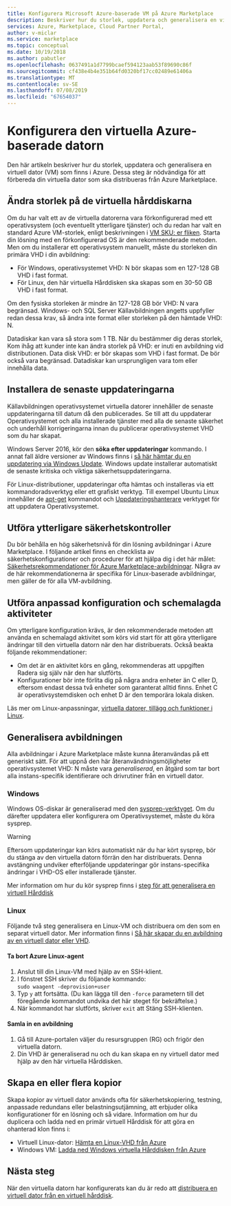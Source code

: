 ```yaml
---
title: Konfigurera Microsoft Azure-baserade VM på Azure Marketplace
description: Beskriver hur du storlek, uppdatera och generalisera en virtuell dator på Azure.
services: Azure, Marketplace, Cloud Partner Portal,
author: v-miclar
ms.service: marketplace
ms.topic: conceptual
ms.date: 10/19/2018
ms.author: pabutler
ms.openlocfilehash: 0637491a1d7799bcaef594123aab53f89690c86f
ms.sourcegitcommit: cf438e4b4e351b64fd0320bf17cc02489e61406a
ms.translationtype: MT
ms.contentlocale: sv-SE
ms.lasthandoff: 07/08/2019
ms.locfileid: "67654037"
---
```

# <a name="configure-the-azure-hosted-vm"></a>Konfigurera den virtuella Azure-baserade datorn

Den här artikeln beskriver hur du storlek, uppdatera och generalisera en virtuell dator (VM) som finns i Azure.  Dessa steg är nödvändiga för att förbereda din virtuella dator som ska distribueras från Azure Marketplace.


## <a name="sizing-the-vhds"></a>Ändra storlek på de virtuella hårddiskarna

<!--TD: Check if the following assertion is true. I didn't understand the original content. -->
Om du har valt ett av de virtuella datorerna vara förkonfigurerad med ett operativsystem (och eventuellt ytterligare tjänster) och du redan har valt en standard Azure VM-storlek, enligt beskrivningen i [VM SKU: er fliken](./cpp-skus-tab.md).  Starta din lösning med en förkonfigurerad OS är den rekommenderade metoden.  Men om du installerar ett operativsystem manuellt, måste du storleken din primära VHD i din avbildning:

- För Windows, operativsystemet VHD: N bör skapas som en 127-128 GB VHD i fast format. 
- För Linux, den här virtuella Hårddisken ska skapas som en 30-50 GB VHD i fast format.

Om den fysiska storleken är mindre än 127-128 GB bör VHD: N vara begränsad. Windows- och SQL Server Källavbildningen angetts uppfyller redan dessa krav, så ändra inte format eller storleken på den hämtade VHD: N. 

Datadiskar kan vara så stora som 1 TB. När du bestämmer dig deras storlek, Kom ihåg att kunder inte kan ändra storlek på VHD: er inuti en avbildning vid distributionen. Data disk VHD: er bör skapas som VHD i fast format. De bör också vara begränsad. Datadiskar kan ursprungligen vara tom eller innehålla data.


## <a name="install-the-most-current-updates"></a>Installera de senaste uppdateringarna

Källavbildningen operativsystemet virtuella datorer innehåller de senaste uppdateringarna till datum då den publicerades. Se till att du uppdaterar Operativsystemet och alla installerade tjänster med alla de senaste säkerhet och underhåll korrigeringarna innan du publicerar operativsystemet VHD som du har skapat.

Windows Server 2016, kör den **söka efter uppdateringar** kommando.  I annat fall äldre versioner av Windows finns i [så här hämtar du en uppdatering via Windows Update](https://support.microsoft.com/help/3067639/how-to-get-an-update-through-windows-update).  Windows update installerar automatiskt de senaste kritiska och viktiga säkerhetsuppdateringarna.

För Linux-distributioner, uppdateringar ofta hämtas och installeras via ett kommandoradsverktyg eller ett grafiskt verktyg.  Till exempel Ubuntu Linux innehåller de [apt-get](https://manpages.ubuntu.com/manpages/cosmic/man8/apt-get.8.html) kommandot och [Uppdateringshanterare](https://manpages.ubuntu.com/manpages/cosmic/man8/update-manager.8.html) verktyget för att uppdatera Operativsystemet.


## <a name="perform-additional-security-checks"></a>Utföra ytterligare säkerhetskontroller

Du bör behålla en hög säkerhetsnivå för din lösning avbildningar i Azure Marketplace.  I följande artikel finns en checklista av säkerhetskonfigurationer och procedurer för att hjälpa dig i det här målet: [Säkerhetsrekommendationer för Azure Marketplace-avbildningar](https://docs.microsoft.com/azure/security/security-recommendations-azure-marketplace-images).  Några av de här rekommendationerna är specifika för Linux-baserade avbildningar, men gäller de för alla VM-avbildning. 


## <a name="perform-custom-configuration-and-scheduled-tasks"></a>Utföra anpassad konfiguration och schemalagda aktiviteter

Om ytterligare konfiguration krävs, är den rekommenderade metoden att använda en schemalagd aktivitet som körs vid start för att göra ytterligare ändringar till den virtuella datorn när den har distribuerats.  Också beakta följande rekommendationer:
- Om det är en aktivitet körs en gång, rekommenderas att uppgiften Radera sig själv när den har slutförts.
- Konfigurationer bör inte förlita dig på några andra enheter än C eller D, eftersom endast dessa två enheter som garanterat alltid finns. Enhet C är operativsystemdisken och enhet D är den temporära lokala disken.

Läs mer om Linux-anpassningar, [virtuella datorer, tillägg och funktioner i Linux](https://docs.microsoft.com/azure/virtual-machines/extensions/features-linux).


## <a name="generalize-the-image"></a>Generalisera avbildningen

Alla avbildningar i Azure Marketplace måste kunna återanvändas på ett generiskt sätt. För att uppnå den här återanvändningsmöjligheter operativsystemet VHD: N måste vara *generaliserad*, en åtgärd som tar bort alla instans-specifik identifierare och drivrutiner från en virtuell dator.

### <a name="windows"></a>Windows

Windows OS-diskar är generaliserad med den [sysprep-verktyget](https://docs.microsoft.com/windows-hardware/manufacture/desktop/sysprep--system-preparation--overview). Om du därefter uppdatera eller konfigurera om Operativsystemet, måste du köra sysprep. 

> [!WARNING]
>  Eftersom uppdateringar kan körs automatiskt när du har kört sysprep, bör du stänga av den virtuella datorn förrän den har distribuerats.  Denna avstängning undviker efterföljande uppdateringar gör instans-specifika ändringar i VHD-OS eller installerade tjänster.

Mer information om hur du kör sysprep finns i [steg för att generalisera en virtuell Hårddisk](https://docs.microsoft.com/azure/virtual-machines/windows/capture-image-resource#generalize-the-windows-vm-using-sysprep)

### <a name="linux"></a>Linux

Följande två steg generalisera en Linux-VM och distribuera om den som en separat virtuell dator.  Mer information finns i [Så här skapar du en avbildning av en virtuell dator eller VHD](../../../virtual-machines/linux/capture-image.md). 

#### <a name="remove-the-azure-linux-agent"></a>Ta bort Azure Linux-agent
1.  Anslut till din Linux-VM med hjälp av en SSH-klient.
2.  I fönstret SSH skriver du följande kommando: <br/>
    `sudo waagent -deprovision+user`
3.  Typ `y` att fortsätta. (Du kan lägga till den `-force` parametern till det föregående kommandot undvika det här steget för bekräftelse.)
4.  När kommandot har slutförts, skriver `exit` att Stäng SSH-klienten.

<!-- TD: I need to add meat and/or references to the following steps -->
#### <a name="capture-the-image"></a>Samla in en avbildning
1.  Gå till Azure-portalen väljer du resursgruppen (RG) och frigör den virtuella datorn.
2.  Din VHD är generaliserad nu och du kan skapa en ny virtuell dator med hjälp av den här virtuella Hårddisken.


## <a name="create-one-or-more-copies"></a>Skapa en eller flera kopior

Skapa kopior av virtuell dator används ofta för säkerhetskopiering, testning, anpassade redundans eller belastningsutjämning, att erbjuder olika konfigurationer för en lösning och så vidare. Information om hur du duplicera och ladda ned en primär virtuell Hårddisk för att göra en ohanterad klon finns i:

- Virtuell Linux-dator: [Hämta en Linux-VHD från Azure](../../../virtual-machines/linux/download-vhd.md)
- Windows VM: [Ladda ned Windows virtuella Hårddisken från Azure](../../../virtual-machines/windows/download-vhd.md)


## <a name="next-steps"></a>Nästa steg

När den virtuella datorn har konfigurerats kan du är redo att [distribuera en virtuell dator från en virtuell hårddisk](./cpp-deploy-vm-vhd.md).
